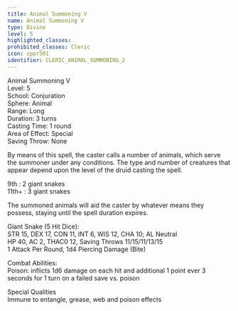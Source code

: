 ```yaml
---
title: Animal Summoning V
name: Animal Summoning V
type: Divine
level: 5
highlighted_classes: 
prohibited_classes: Cleric
icon: sppr501
identifier: CLERIC_ANIMAL_SUMMONING_2
---
```

Animal Summoning V  
Level: 5  
School: Conjuration  
Sphere: Animal  
Range: Long  
Duration: 3 turns  
Casting Time: 1 round  
Area of Effect: Special  
Saving Throw: None  
  
By means of this spell, the caster calls a number of animals, which serve the summoner under any conditions. The type and number of creatures that appear depend upon the level of the druid casting the spell.  
  
9th : 2 giant snakes  
11th+ : 3 giant snakes  
  
The summoned animals will aid the caster by whatever means they possess, staying until the spell duration expires.  
  
Giant Snake (5 Hit Dice):  
STR 15, DEX 17, CON 11, INT 6, WIS 12, CHA 10;  AL Neutral  
HP 40, AC 2, THAC0 12, Saving Throws 11/15/11/13/15  
1 Attack Per Round, 1d4 Piercing Damage (Bite)  
  
Combat Abilities:  
Poison: inflicts 1d6 damage on each hit and additional 1 point ever 3 seconds for 1 turn on a failed save vs. poison  
  
Special Qualities  
Immune to entangle, grease, web and poison effects  
